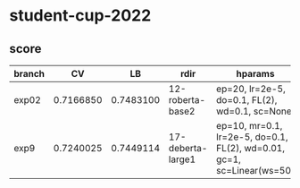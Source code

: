 # student-cup-2022

## score
|branch|CV|LB|rdir|hparams|
|----|----|----|----|----|
|exp02|0.7166850|0.7483100|12-roberta-base2|ep=20, lr=2e-5, do=0.1, FL(2), wd=0.1, sc=None|
|exp9|0.7240025|0.7449114|17-deberta-large1|ep=10, mr=0.1, lr=2e-5, do=0.1, FL(2), wd=0.01, gc=1, sc=Linear(ws=50)|
